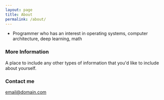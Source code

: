 ```yaml
---
layout: page
title: About
permalink: /about/
---
```


- Programmer who has an interest in operating systems, computer architecture, deep learning, math

### More Information

A place to include any other types of information that you'd like to include about yourself.

### Contact me

[email@domain.com](mailto:email@domain.com)
